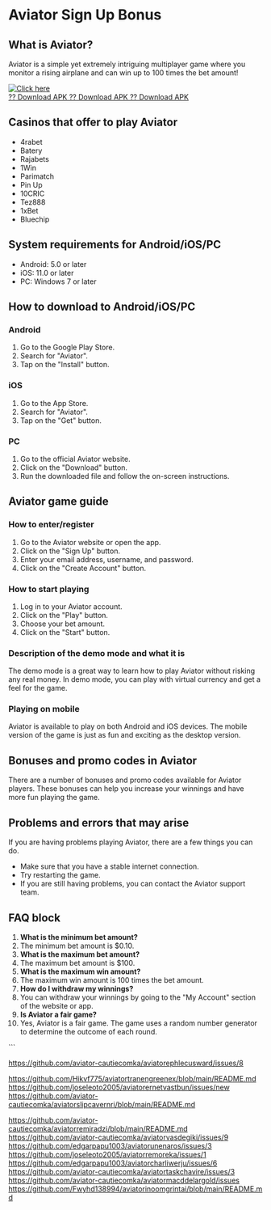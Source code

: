 # Aviator Sign Up Bonus

## What is Aviator?

Aviator is a simple yet extremely intriguing multiplayer game where you
monitor a rising airplane and can win up to 100 times the bet amount!

[![Click
here](https://readscoops.com/wp-content/uploads/2023/03/Readscoop-aviator-1-1.jpg)](https://traff.sbs/deff?key=aviator+sign+up+bonus)\
[?? Download APK ?? Download APK ?? Download
APK](https://traff.sbs/deff?key=aviator+sign+up+bonus)

## Casinos that offer to play Aviator

-   4rabet
-   Batery
-   Rajabets
-   1Win
-   Parimatch
-   Pin Up
-   10CRIC
-   Tez888
-   1xBet
-   Bluechip

## System requirements for Android/iOS/PC

-   Android: 5.0 or later
-   iOS: 11.0 or later
-   PC: Windows 7 or later

## How to download to Android/iOS/PC

### Android

1.  Go to the Google Play Store.
2.  Search for "Aviator".
3.  Tap on the "Install" button.

### iOS

1.  Go to the App Store.
2.  Search for "Aviator".
3.  Tap on the "Get" button.

### PC

1.  Go to the official Aviator website.
2.  Click on the "Download" button.
3.  Run the downloaded file and follow the on-screen instructions.

## Aviator game guide

### How to enter/register

1.  Go to the Aviator website or open the app.
2.  Click on the "Sign Up" button.
3.  Enter your email address, username, and password.
4.  Click on the "Create Account" button.

### How to start playing

1.  Log in to your Aviator account.
2.  Click on the "Play" button.
3.  Choose your bet amount.
4.  Click on the "Start" button.

### Description of the demo mode and what it is

The demo mode is a great way to learn how to play Aviator without
risking any real money. In demo mode, you can play with virtual currency
and get a feel for the game.

### Playing on mobile

Aviator is available to play on both Android and iOS devices. The mobile
version of the game is just as fun and exciting as the desktop version.

## Bonuses and promo codes in Aviator

There are a number of bonuses and promo codes available for Aviator
players. These bonuses can help you increase your winnings and have more
fun playing the game.

## Problems and errors that may arise

If you are having problems playing Aviator, there are a few things you
can do.

-   Make sure that you have a stable internet connection.
-   Try restarting the game.
-   If you are still having problems, you can contact the Aviator
    support team.

## FAQ block

1.  **What is the minimum bet amount?**
2.  The minimum bet amount is \$0.10.
3.  **What is the maximum bet amount?**
4.  The maximum bet amount is \$100.
5.  **What is the maximum win amount?**
6.  The maximum win amount is 100 times the bet amount.
7.  **How do I withdraw my winnings?**
8.  You can withdraw your winnings by going to the "My Account"
    section of the website or app.
9.  **Is Aviator a fair game?**
10. Yes, Aviator is a fair game. The game uses a random number generator
    to determine the outcome of each round.

\`\`\`

https://github.com/aviator-cautiecomka/aviatorephlecusward/issues/8

https://github.com/Hikvf775/aviatortranengreenex/blob/main/README.md
https://github.com/joseleoto2005/aviatorernetvastbun/issues/new
https://github.com/aviator-cautiecomka/aviatorslipcavernri/blob/main/README.md

https://github.com/aviator-cautiecomka/aviatorremiradzi/blob/main/README.md
https://github.com/aviator-cautiecomka/aviatorvasdegiki/issues/9
https://github.com/edgarpapu1003/aviatorunenaros/issues/3
https://github.com/joseleoto2005/aviatorremoreka/issues/1
https://github.com/edgarpapu1003/aviatorcharliwerju/issues/6
https://github.com/aviator-cautiecomka/aviatortaskchavire/issues/3
https://github.com/aviator-cautiecomka/aviatormacddelargold/issues
https://github.com/Fwyhd138994/aviatorinoomgrintai/blob/main/README.md
